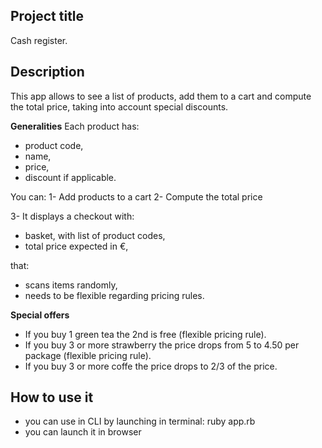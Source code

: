 ## Project title
Cash register.

## Description
This app allows to see a list of products, add them to a cart and compute the total price, taking into account special discounts.

**Generalities**
Each product has:
- product code,
- name,
- price,
- discount if applicable.

You can:
1- Add products to a cart
2- Compute the total price

3- It displays a checkout with:
- basket, with list of product codes,
- total price expected in €,

that:
- scans items randomly,
- needs to be flexible regarding pricing rules.

**Special offers**
- If you buy 1 green tea the 2nd is free (flexible pricing rule).
- If you buy 3 or more strawberry the price drops from 5 to 4.50 per package (flexible pricing rule).
- If you buy 3 or more coffe the price drops to 2/3 of the price.

## How to use it
- you can use in CLI by launching in terminal: ruby app.rb
- you can launch it in browser
